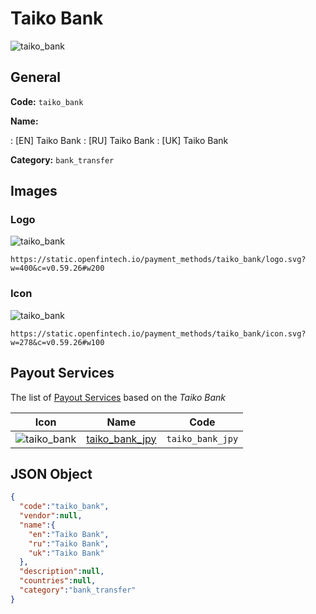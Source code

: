 
# Taiko Bank 
![taiko_bank](https://static.openfintech.io/payment_methods/taiko_bank/logo.svg?w=400&c=v0.59.26#w200)  

## General 
**Code:** `taiko_bank` 
 
**Name:** 
 
:	[EN] Taiko Bank 
:	[RU] Taiko Bank 
:	[UK] Taiko Bank 
 
**Category:** `bank_transfer` 
 

## Images 

### Logo 
![taiko_bank](https://static.openfintech.io/payment_methods/taiko_bank/logo.svg?w=400&c=v0.59.26#w200)  

```
https://static.openfintech.io/payment_methods/taiko_bank/logo.svg?w=400&c=v0.59.26#w200
```  

### Icon 
![taiko_bank](https://static.openfintech.io/payment_methods/taiko_bank/icon.svg?w=278&c=v0.59.26#w100)  

```
https://static.openfintech.io/payment_methods/taiko_bank/icon.svg?w=278&c=v0.59.26#w100
```  

## Payout Services 
 
The list of [Payout Services](/payout-services/) based on the _Taiko Bank_ 

|Icon|Name|Code| 
|:---:|:---:|:---:| 
|![taiko_bank](https://static.openfintech.io/payout_methods/taiko_bank/icon.svg?w=278&c=v0.59.26#w40) |[taiko_bank_jpy](/payout-services/taiko_bank_jpy/)|`taiko_bank_jpy`| 
 

## JSON Object 

```json
{
  "code":"taiko_bank",
  "vendor":null,
  "name":{
    "en":"Taiko Bank",
    "ru":"Taiko Bank",
    "uk":"Taiko Bank"
  },
  "description":null,
  "countries":null,
  "category":"bank_transfer"
}
```  
